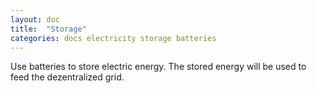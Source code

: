 ```yaml
---
layout: doc
title:  "Storage"
categories: docs electricity storage batteries
---
```


Use batteries to store electric energy. The stored energy will be used to feed the dezentralized grid.
